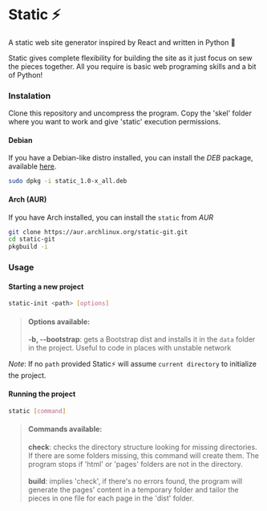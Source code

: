 # Static ⚡
A static web site generator inspired by React and written in Python 🐍

Static gives complete flexibility for building the site as it just focus on sew the pieces together. All you require is basic web programing skills and a bit of Python!

### Instalation
Clone this repository and uncompress the program. Copy the 'skel' folder where you want to work and give 'static' execution permissions.

#### Debian
If you have a Debian-like distro installed, you can install the _DEB_ package, available [here](https://github.com/GearFox98/static/releases).
```bash
sudo dpkg -i static_1.0-x_all.deb
```

#### Arch (AUR)
If you have Arch installed, you can install the `static` from _AUR_
```bash
git clone https://aur.archlinux.org/static-git.git
cd static-git
pkgbuild -i
```

### Usage
#### Starting a new project
```bash
static-init <path> [options]
```

> #### **Options available:**
> **-b, --bootstrap**: gets a Bootstrap dist and installs it in the `data` folder in the project. Useful to code in places with unstable network

_Note_: If no `path` provided Static⚡ will assume `current directory` to initialize the project.

#### Running the project
```bash
static [command]
```

> #### **Commands available:**
> **check**: checks the directory structure looking for missing directories. If there are some folders missing, this command will create them. The program stops if 'html' or 'pages' folders are not in the directory.<br /><br />
> **build**: implies 'check', if there's no errors found, the program will generate the pages' content in a temporary folder and tailor the pieces in one file for each page in the 'dist' folder.
